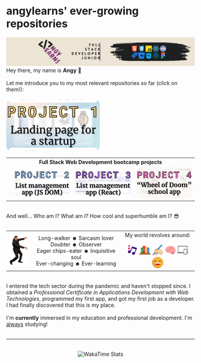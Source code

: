 <main class="container">
    <h1>angylearns' ever-growing repositories</h1>
    <img src="img/header.png">
    <section>
        Hey there, my name is <strong>Angy</strong> 🤘<br><br>
        Let me introduce you to my most relevant repositories so far (click on them!):<br><br><a href="https://github.com/angylearns/femtech_g3"><img src="img/p1.png" style="border-radius:  15px" ></a>
        <table align="center">
            <tr>
                <td colspan="4" align="center"><strong>Full Stack Web Development bootcamp projects</strong></td>
            </tr>
            <tr>
                <td></td>
                <td><a href="https://github.com/angylearns/adminlistas_g4"><img src="img/p2.png" style="border-radius:  15px"></a></td>
                <td><a href="https://github.com/angylearns/adminlistas_react"><img src="img/p3.png" style="border-radius:  15px" ></a></td>
                <td><a href="https://github.com/angylearns/PROJECT-4-Angy-Lidia-Ana-Pili"><img src="img/p4.png" style="border-radius:  15px" ></a></td>
            </tr>
        </table><br>
        And well... Who am I? What am I? How cool and superhumble am I? 😎
        <br><br>
        <table align="center">
            <tr>
                <td>
                    <img src="img/willsmith.png" width="60px">
                </td>
                <td align="center">
                    Long-walker ☻ Sarcasm lover<br>Doubter ☻ Observer<br> Eager chips-eater ☻ Inquisitive soul<br> Ever-changing ☻ Ever-learning
                </td>
                <td align="center">
                    My world revolves around:<br><br>
                    <img src="img/icons/music.svg" width="30px">
                    <img src="img/icons/books.svg" width="30px">
                    <img src="img/icons/writing.svg" width="30px">
                    <img src="img/icons/brain.svg" width="30px">
                    <img src="img/icons/devices.svg" width="30px">
                    <img src="img/icons/laughing.svg" width="30px">
                </td>
            </tr>
        </table><br>
        I entered the tech sector during the pandemic and haven't stopped since. I obtained a <em>Professional Certificate in Applications Development with Web Technologies</em>, programmed my first app, and got my first job as a developer. I had finally discovered that this is my place.
        <br><br>
        I'm <strong>currently</strong> immersed in my education and professional development. I'm <u>always</u> studying!
        <br><br>
    </section>
    <hr>
    <br>
    <div align="center"><img src="https://github-readme-stats.vercel.app/api/wakatime?username=angylearns&layout=compact&custom_title=How%20obsessed%20I've%20been%20with%20coding%20in%20the%20last%207%20days&theme=highcontrast" alt="WakaTime Stats" width="600px"></div>
</main>
